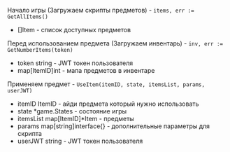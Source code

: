 Начало игры (Загружаем скрипты предметов) - `items, err := GetAllItems()`

* []Item - список доступных предметов

Перед использованием предмета (Загружаем инвентарь) - `inv, err := GetNumberItems(token)`

* token string - JWT токен пользователя
* map[ItemID]int - мапа предметов в инвентаре

Применяем предмет - `UseItem(itemID, state, itemsList, params, userJWT)`

* itemID ItemID - айди предмета который нужно использовать
* state *game.States - состояние игры
* itemsList map[ItemID]*Item - предметы
* params map[string]interface{} - дополнительные параметры для скрипта
* userJWT string - JWT токен пользователя

